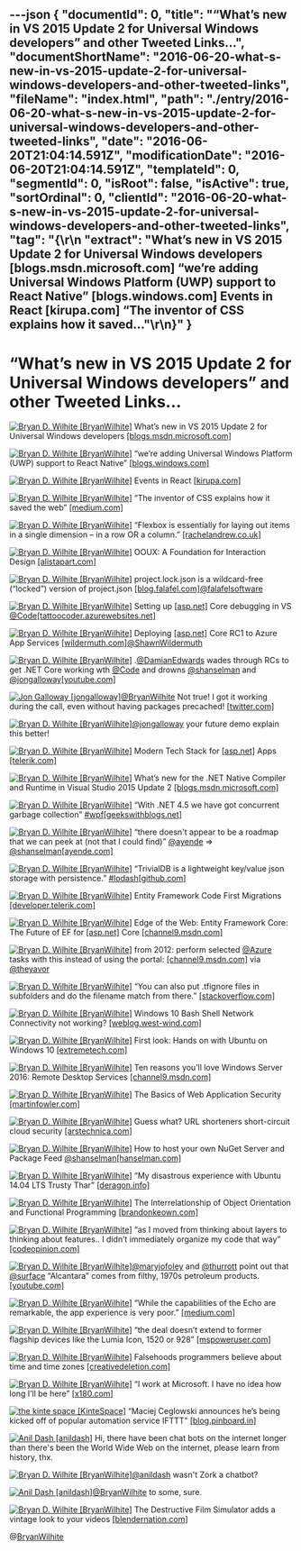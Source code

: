 ---json
{
  "documentId": 0,
  "title": "“What’s new in VS 2015 Update 2 for Universal Windows developers” and other Tweeted Links…",
  "documentShortName": "2016-06-20-what-s-new-in-vs-2015-update-2-for-universal-windows-developers-and-other-tweeted-links",
  "fileName": "index.html",
  "path": "./entry/2016-06-20-what-s-new-in-vs-2015-update-2-for-universal-windows-developers-and-other-tweeted-links",
  "date": "2016-06-20T21:04:14.591Z",
  "modificationDate": "2016-06-20T21:04:14.591Z",
  "templateId": 0,
  "segmentId": 0,
  "isRoot": false,
  "isActive": true,
  "sortOrdinal": 0,
  "clientId": "2016-06-20-what-s-new-in-vs-2015-update-2-for-universal-windows-developers-and-other-tweeted-links",
  "tag": "{\r\n  \"extract\": \"What’s new in VS 2015 Update 2 for Universal Windows developers [blogs.msdn.microsoft.com] “we’re adding Universal Windows Platform (UWP) support to React Native” [blogs.windows.com] Events in React [kirupa.com] “The inventor of CSS explains how it saved...\"\r\n}"
}
---

# “What’s new in VS 2015 Update 2 for Universal Windows developers” and other Tweeted Links…

[<img alt="Bryan D. Wilhite [BryanWilhite]" src="https://songhay.blob.core.windows.net/shared-social-twitter/BryanWilhite.jpeg">](http://t.co/UNdqV0Z1zz "Bryan D. Wilhite [BryanWilhite]") What’s new in VS 2015 Update 2 for Universal Windows developers [[blogs.msdn.microsoft.com]](https://blogs.msdn.microsoft.com/visualstudio/2016/04/11/whats-new-in-vs-2015-update-2-for-universal-windows-developers/)

[<img alt="Bryan D. Wilhite [BryanWilhite]" src="https://songhay.blob.core.windows.net/shared-social-twitter/BryanWilhite.jpeg">](http://t.co/UNdqV0Z1zz "Bryan D. Wilhite [BryanWilhite]") “we’re adding Universal Windows Platform (UWP) support to React Native” [[blogs.windows.com]](https://blogs.windows.com/buildingapps/2016/04/13/react-native-on-the-universal-windows-platform/)

[<img alt="Bryan D. Wilhite [BryanWilhite]" src="https://songhay.blob.core.windows.net/shared-social-twitter/BryanWilhite.jpeg">](http://t.co/UNdqV0Z1zz "Bryan D. Wilhite [BryanWilhite]") Events in React [[kirupa.com]](https://www.kirupa.com/react/events_in_react.htm#.VxXPvpSaTNY.twitter)

[<img alt="Bryan D. Wilhite [BryanWilhite]" src="https://songhay.blob.core.windows.net/shared-social-twitter/BryanWilhite.jpeg">](http://t.co/UNdqV0Z1zz "Bryan D. Wilhite [BryanWilhite]") “The inventor of CSS explains how it saved the web” [[medium.com]](https://medium.com/net-magazine/interview-with-h%C3%A5kon-wium-lie-f3328aeca8ed)

[<img alt="Bryan D. Wilhite [BryanWilhite]" src="https://songhay.blob.core.windows.net/shared-social-twitter/BryanWilhite.jpeg">](http://t.co/UNdqV0Z1zz "Bryan D. Wilhite [BryanWilhite]") “Flexbox is essentially for laying out items in a single dimension – in a row OR a column.” [[rachelandrew.co.uk]](https://rachelandrew.co.uk/archives/2016/03/30/should-i-use-grid-or-flexbox/)

[<img alt="Bryan D. Wilhite [BryanWilhite]" src="https://songhay.blob.core.windows.net/shared-social-twitter/BryanWilhite.jpeg">](http://t.co/UNdqV0Z1zz "Bryan D. Wilhite [BryanWilhite]") OOUX: A Foundation for Interaction Design [[alistapart.com]](http://alistapart.com/article/ooux-a-foundation-for-interaction-design)

[<img alt="Bryan D. Wilhite [BryanWilhite]" src="https://songhay.blob.core.windows.net/shared-social-twitter/BryanWilhite.jpeg">](http://t.co/UNdqV0Z1zz "Bryan D. Wilhite [BryanWilhite]") project.lock.json is a wildcard-free (“locked”) version of project.json [[blog.falafel.com]](http://blog.falafel.com/what-is-project-lock-json/)[@falafelsoftware](http://twitter.com/falafelsoftware)

[<img alt="Bryan D. Wilhite [BryanWilhite]" src="https://songhay.blob.core.windows.net/shared-social-twitter/BryanWilhite.jpeg">](http://t.co/UNdqV0Z1zz "Bryan D. Wilhite [BryanWilhite]") Setting up [[asp.net]](http://ASP.NET) Core debugging in VS [@Code](http://twitter.com/Code)[[tattoocoder.azurewebsites.net]](http://tattoocoder.azurewebsites.net/setting-up-asp-net-core-debugging-in-vs-code/)

[<img alt="Bryan D. Wilhite [BryanWilhite]" src="https://songhay.blob.core.windows.net/shared-social-twitter/BryanWilhite.jpeg">](http://t.co/UNdqV0Z1zz "Bryan D. Wilhite [BryanWilhite]") Deploying [[asp.net]](http://ASP.NET) Core RC1 to Azure App Services [[wildermuth.com]](http://wildermuth.com/2016/04/18/Deploying-ASP-NET-Core-RC1-to-Azure-App-Services)[@ShawnWildermuth](http://twitter.com/ShawnWildermuth)

[<img alt="Bryan D. Wilhite [BryanWilhite]" src="https://songhay.blob.core.windows.net/shared-social-twitter/BryanWilhite.jpeg">](http://t.co/UNdqV0Z1zz "Bryan D. Wilhite [BryanWilhite]") .[@DamianEdwards](http://twitter.com/DamianEdwards) wades through RCs to get .NET Core working wth [@Code](http://twitter.com/Code) and drowns [@shanselman](http://twitter.com/shanselman) and [@jongalloway](http://twitter.com/jongalloway)[[youtube.com]](https://www.youtube.com/watch?v=fkzeOqSNtwQ)

[<img alt="Jon Galloway [jongalloway]" src="https://songhay.blob.core.windows.net/shared-social-twitter/jongalloway.jpeg">](http://t.co/QqzNqveH3h "Jon Galloway [jongalloway]")[@BryanWilhite](http://twitter.com/BryanWilhite) Not true! I got it working during the call, even without having packages precached! [[twitter.com]](http://twitter.com/jongalloway/status/720078721399398401/photo/1)

[<img alt="Bryan D. Wilhite [BryanWilhite]" src="https://songhay.blob.core.windows.net/shared-social-twitter/BryanWilhite.jpeg">](http://t.co/UNdqV0Z1zz "Bryan D. Wilhite [BryanWilhite]")[@jongalloway](http://twitter.com/jongalloway) your future demo explain this better!

[<img alt="Bryan D. Wilhite [BryanWilhite]" src="https://songhay.blob.core.windows.net/shared-social-twitter/BryanWilhite.jpeg">](http://t.co/UNdqV0Z1zz "Bryan D. Wilhite [BryanWilhite]") Modern Tech Stack for [[asp.net]](http://ASP.NET) Apps [[telerik.com]](http://www.telerik.com/blogs/modern-tech-stack-for-asp-dotnet-apps)

[<img alt="Bryan D. Wilhite [BryanWilhite]" src="https://songhay.blob.core.windows.net/shared-social-twitter/BryanWilhite.jpeg">](http://t.co/UNdqV0Z1zz "Bryan D. Wilhite [BryanWilhite]") What’s new for the .NET Native Compiler and Runtime in Visual Studio 2015 Update 2 [[blogs.msdn.microsoft.com]](https://blogs.msdn.microsoft.com/dotnet/2016/04/18/whats-new-for-the-net-native-compiler-and-runtime-in-visual-studio-2015-update-2/)

[<img alt="Bryan D. Wilhite [BryanWilhite]" src="https://songhay.blob.core.windows.net/shared-social-twitter/BryanWilhite.jpeg">](http://t.co/UNdqV0Z1zz "Bryan D. Wilhite [BryanWilhite]") “With .NET 4.5 we have got concurrent garbage collection” [#wpf](http://twitter.com/search?q=%23wpf)[[geekswithblogs.net]](http://geekswithblogs.net/akraus1/archive/2016/04/14/174476.aspx)

[<img alt="Bryan D. Wilhite [BryanWilhite]" src="https://songhay.blob.core.windows.net/shared-social-twitter/BryanWilhite.jpeg">](http://t.co/UNdqV0Z1zz "Bryan D. Wilhite [BryanWilhite]") “there doesn't appear to be a roadmap that we can peek at (not that I could find)” [@ayende](http://twitter.com/ayende) =&gt; [@shanselman](http://twitter.com/shanselman)[[ayende.com]](https://ayende.com/blog/173825/dazed-and-confused-the-state-of-the-core?Key=a8218e40-c605-4b39-8fa3-8de319bb862f)

[<img alt="Bryan D. Wilhite [BryanWilhite]" src="https://songhay.blob.core.windows.net/shared-social-twitter/BryanWilhite.jpeg">](http://t.co/UNdqV0Z1zz "Bryan D. Wilhite [BryanWilhite]") “TrivialDB is a lightweight key/value json storage with persistence.” [#lodash](http://twitter.com/search?q=%23lodash)[[github.com]](https://github.com/Morgul/trivialdb)

[<img alt="Bryan D. Wilhite [BryanWilhite]" src="https://songhay.blob.core.windows.net/shared-social-twitter/BryanWilhite.jpeg">](http://t.co/UNdqV0Z1zz "Bryan D. Wilhite [BryanWilhite]") Entity Framework Code First Migrations [[developer.telerik.com]](http://developer.telerik.com/featured/entity-framework-code-first-migrations/)

[<img alt="Bryan D. Wilhite [BryanWilhite]" src="https://songhay.blob.core.windows.net/shared-social-twitter/BryanWilhite.jpeg">](http://t.co/UNdqV0Z1zz "Bryan D. Wilhite [BryanWilhite]") Edge of the Web: Entity Framework Core: The Future of EF for [[asp.net]](http://ASP.NET) Core [[channel9.msdn.com]](https://channel9.msdn.com/Blogs/DevRadio/DR1644)

[<img alt="Bryan D. Wilhite [BryanWilhite]" src="https://songhay.blob.core.windows.net/shared-social-twitter/BryanWilhite.jpeg">](http://t.co/UNdqV0Z1zz "Bryan D. Wilhite [BryanWilhite]") from 2012: perform selected [@Azure](http://twitter.com/Azure) tasks with this instead of using the portal: [[channel9.msdn.com]](https://channel9.msdn.com/Events/windowsazure/meet2012sf/Windows-Azure-Cross-Platform-Command-Line-Tools) via [@theyavor](http://twitter.com/theyavor)

[<img alt="Bryan D. Wilhite [BryanWilhite]" src="https://songhay.blob.core.windows.net/shared-social-twitter/BryanWilhite.jpeg">](http://t.co/UNdqV0Z1zz "Bryan D. Wilhite [BryanWilhite]") “You can also put .tfignore files in subfolders and do the filename match from there.” [[stackoverflow.com]](http://stackoverflow.com/a/21652291/22944?stw=2)

[<img alt="Bryan D. Wilhite [BryanWilhite]" src="https://songhay.blob.core.windows.net/shared-social-twitter/BryanWilhite.jpeg">](http://t.co/UNdqV0Z1zz "Bryan D. Wilhite [BryanWilhite]") Windows 10 Bash Shell Network Connectivity not working? [[weblog.west-wind.com]](http://weblog.west-wind.com/posts/2016/Apr/13/Windows-10-Bash-Shell-Network-Connectivity-not-working)

[<img alt="Bryan D. Wilhite [BryanWilhite]" src="https://songhay.blob.core.windows.net/shared-social-twitter/BryanWilhite.jpeg">](http://t.co/UNdqV0Z1zz "Bryan D. Wilhite [BryanWilhite]") First look: Hands on with Ubuntu on Windows 10 [[extremetech.com]](http://www.extremetech.com/computing/226280-first-look-hands-on-with-ubuntu-on-windows-10)

[<img alt="Bryan D. Wilhite [BryanWilhite]" src="https://songhay.blob.core.windows.net/shared-social-twitter/BryanWilhite.jpeg">](http://t.co/UNdqV0Z1zz "Bryan D. Wilhite [BryanWilhite]") Ten reasons you’ll love Windows Server 2016: Remote Desktop Services [[channel9.msdn.com]](https://channel9.msdn.com/Blogs/windowsserver/Remote-Desktop-Services)

[<img alt="Bryan D. Wilhite [BryanWilhite]" src="https://songhay.blob.core.windows.net/shared-social-twitter/BryanWilhite.jpeg">](http://t.co/UNdqV0Z1zz "Bryan D. Wilhite [BryanWilhite]") The Basics of Web Application Security [[martinfowler.com]](http://martinfowler.com/articles/web-security-basics.html)

[<img alt="Bryan D. Wilhite [BryanWilhite]" src="https://songhay.blob.core.windows.net/shared-social-twitter/BryanWilhite.jpeg">](http://t.co/UNdqV0Z1zz "Bryan D. Wilhite [BryanWilhite]") Guess what? URL shorteners short-circuit cloud security [[arstechnica.com]](http://arstechnica.com/security/2016/04/guess-what-url-shorteners-short-circuit-cloud-security/)

[<img alt="Bryan D. Wilhite [BryanWilhite]" src="https://songhay.blob.core.windows.net/shared-social-twitter/BryanWilhite.jpeg">](http://t.co/UNdqV0Z1zz "Bryan D. Wilhite [BryanWilhite]") How to host your own NuGet Server and Package Feed [@shanselman](http://twitter.com/shanselman)[[hanselman.com]](http://www.hanselman.com/blog/HowToHostYourOwnNuGetServerAndPackageFeed.aspx)

[<img alt="Bryan D. Wilhite [BryanWilhite]" src="https://songhay.blob.core.windows.net/shared-social-twitter/BryanWilhite.jpeg">](http://t.co/UNdqV0Z1zz "Bryan D. Wilhite [BryanWilhite]") “My disastrous experience with Ubuntu 14.04 LTS Trusty Thar” [[deragon.info]](http://www.deragon.info/ubuntu14.04.html)

[<img alt="Bryan D. Wilhite [BryanWilhite]" src="https://songhay.blob.core.windows.net/shared-social-twitter/BryanWilhite.jpeg">](http://t.co/UNdqV0Z1zz "Bryan D. Wilhite [BryanWilhite]") The Interrelationship of Object Orientation and Functional Programming [[brandonkeown.com]](http://www.brandonkeown.com/2016/01/the-interrelationship-of-object.html)

[<img alt="Bryan D. Wilhite [BryanWilhite]" src="https://songhay.blob.core.windows.net/shared-social-twitter/BryanWilhite.jpeg">](http://t.co/UNdqV0Z1zz "Bryan D. Wilhite [BryanWilhite]") “as I moved from thinking about layers to thinking about features.. I didn’t immediately organize my code that way” [[codeopinion.com]](http://codeopinion.com/organize-by-feature/)

[<img alt="Bryan D. Wilhite [BryanWilhite]" src="https://songhay.blob.core.windows.net/shared-social-twitter/BryanWilhite.jpeg">](http://t.co/UNdqV0Z1zz "Bryan D. Wilhite [BryanWilhite]")[@maryjofoley](http://twitter.com/maryjofoley) and [@thurrott](http://twitter.com/thurrott) point out that [@surface](http://twitter.com/surface) “Alcantara” comes from filthy, 1970s petroleum products. [[youtube.com]](https://www.youtube.com/watch?v=lVWTs56ixW8)

[<img alt="Bryan D. Wilhite [BryanWilhite]" src="https://songhay.blob.core.windows.net/shared-social-twitter/BryanWilhite.jpeg">](http://t.co/UNdqV0Z1zz "Bryan D. Wilhite [BryanWilhite]") “While the capabilities of the Echo are remarkable, the app experience is very poor.” [[medium.com]](https://medium.com/@genadyo/developing-for-the-amazon-echo-2578339992dc)

[<img alt="Bryan D. Wilhite [BryanWilhite]" src="https://songhay.blob.core.windows.net/shared-social-twitter/BryanWilhite.jpeg">](http://t.co/UNdqV0Z1zz "Bryan D. Wilhite [BryanWilhite]") “the deal doesn’t extend to former flagship devices like the Lumia Icon, 1520 or 928” [[mspoweruser.com]](http://mspoweruser.com/microsoft-will-allow-trade-lumia-920-925-1020-150-off-950xl/)

[<img alt="Bryan D. Wilhite [BryanWilhite]" src="https://songhay.blob.core.windows.net/shared-social-twitter/BryanWilhite.jpeg">](http://t.co/UNdqV0Z1zz "Bryan D. Wilhite [BryanWilhite]") Falsehoods programmers believe about time and time zones [[creativedeletion.com]](http://www.creativedeletion.com/2015/01/28/falsehoods-programmers-date-time-zones.html)

[<img alt="Bryan D. Wilhite [BryanWilhite]" src="https://songhay.blob.core.windows.net/shared-social-twitter/BryanWilhite.jpeg">](http://t.co/UNdqV0Z1zz "Bryan D. Wilhite [BryanWilhite]") “I work at Microsoft. I have no idea how long I’ll be here” [[x180.com]](https://x180.com/at-microsoft-2cdd77679b63)

[<img alt="the kinte space [KinteSpace]" src="https://songhay.blob.core.windows.net/shared-social-twitter/KinteSpace.png">](http://t.co/s5roAXuR0y "the kinte space [KinteSpace]") “Maciej Ceglowski announces he’s being kicked off of popular automation service IFTTT” [[blog.pinboard.in]](https://blog.pinboard.in/2016/03/my_heroic_and_lazy_stand_against_ifttt/)

[<img alt="Anil Dash [anildash]" src="https://songhay.blob.core.windows.net/shared-social-twitter/anildash.jpg">](https://t.co/DGlCONxUGJ "Anil Dash [anildash]") Hi, there have been chat bots on the internet longer than there's been the World Wide Web on the internet, please learn from history, thx.

[<img alt="Bryan D. Wilhite [BryanWilhite]" src="https://songhay.blob.core.windows.net/shared-social-twitter/BryanWilhite.jpeg">](http://t.co/UNdqV0Z1zz "Bryan D. Wilhite [BryanWilhite]")[@anildash](http://twitter.com/anildash) wasn't Zork a chatbot?

[<img alt="Anil Dash [anildash]" src="https://songhay.blob.core.windows.net/shared-social-twitter/anildash.jpg">](https://t.co/DGlCONxUGJ "Anil Dash [anildash]")[@BryanWilhite](http://twitter.com/BryanWilhite) to some, sure.

[<img alt="Bryan D. Wilhite [BryanWilhite]" src="https://songhay.blob.core.windows.net/shared-social-twitter/BryanWilhite.jpeg">](http://t.co/UNdqV0Z1zz "Bryan D. Wilhite [BryanWilhite]") The Destructive Film Simulator adds a vintage look to your videos [[blendernation.com]](http://www.blendernation.com/2016/04/13/destructive-film-simulator-adds-vintage-look-videos/)

@[BryanWilhite](https://twitter.com/BryanWilhite)
